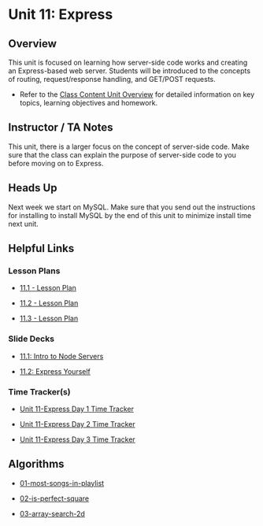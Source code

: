 # Unit 11: Express

## Overview

This unit is focused on learning how server-side code works and creating an Express-based web server. Students will be introduced to the concepts of routing, request/response handling, and GET/POST requests.

- Refer to the [Class Content Unit Overview](../../../01-Class-Content/11-Express/README.md) for detailed information on key topics, learning objectives and homework.

## Instructor / TA Notes

This unit, there is a larger focus on the concept of server-side code. Make sure that the class can explain the purpose of server-side code to you before moving on to Express.

## Heads Up

Next week we start on MySQL. Make sure that you send out the instructions for installing to install MySQL by the end of this unit to minimize install time next unit.

## Helpful Links

### Lesson Plans

- [11.1 - Lesson Plan](01-Day_Servers/11.1-LESSON-PLAN.md)

- [11.2 - Lesson Plan](02-Day_Express-Yourself/11.2-LESSON-PLAN.md)

- [11.3 - Lesson Plan](03-Day_Express-Mini-Project/11.3-LESSON-PLAN.md)

### Slide Decks

- [11.1: Intro to Node Servers](https://docs.google.com/presentation/d/1EWJxjwlLUBqfhVrYlfqNG6RJGDVBZCYOYRitbnVHeD0/edit?usp=sharing)

- [11.2: Express Yourself](https://docs.google.com/presentation/d/1H1xhjeQyMGXW7fufs2GJe4j6twEvYpDNhhuZJNcuHEk/edit?usp=sharing)

### Time Tracker(s)

- [Unit 11-Express Day 1 Time Tracker](https://drive.google.com/a/trilogyed.com/file/d/1FI0bkiVoJRlGkyzEPvjkTkBrS4bjjQzZ/view?usp=sharing)

- [Unit 11-Express Day 2 Time Tracker](https://drive.google.com/a/trilogyed.com/file/d/1pQx3VPyRHlQR_zGkHvoXEXtJSgHR8Gav/view?usp=sharing)

- [Unit 11-Express Day 3 Time Tracker](https://drive.google.com/a/trilogyed.com/file/d/1NfYn5qxxKGeX7_N_DgAjkgE3lI1SQeJW/view?usp=sharing)

## Algorithms

- [01-most-songs-in-playlist](../../../01-Class-Content/11-Express/03-Algorithms/01-most-songs-in-playlist)

- [02-is-perfect-square](../../../01-Class-Content/11-Express/03-Algorithms/02-is-perfect-square)

- [03-array-search-2d](../../../01-Class-Content/11-Express/03-Algorithms/03-array-search-2d)
